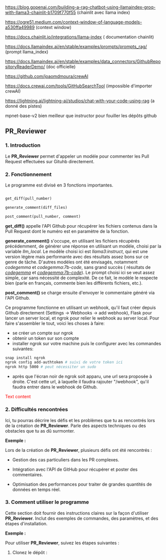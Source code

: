 
https://blog.gopenai.com/building-a-rag-chatbot-using-llamaindex-groq-with-llama3-chainlit-b1709f770f55 (chainlit avec llama index)

https://ogre51.medium.com/context-window-of-language-models-a530ffa49989 (context window)

https://docs.chainlit.io/integrations/llama-index ( documentation chainlit)

https://docs.llamaindex.ai/en/stable/examples/prompts/prompts_rag/ (prompt llama_index)

  

https://docs.llamaindex.ai/en/stable/examples/data_connectors/GithubRepositoryReaderDemo/ (doc officielle)

https://github.com/joaomdmoura/crewAI

https://docs.crewai.com/tools/GitHubSearchTool (impossible d'importer crewAI)

https://lightning.ai/lightning-ai/studios/chat-with-your-code-using-rag (a donné des pistes)

  

mpnet-base-v2 bien meilleur que instructor pour fouiller les dépôts github

  
  
  
  

## PR_Reviewer

  

### 1. Introduction

Le **PR_Reviewer** permet d'appeler un modèle pour commenter les Pull Request effectuées sur Gituhb directement.

  

### 2. Fonctionnement

Le programme est divisé en 3 fonctions importantes.

  

```py

get_diff(pull_number)

generate_comment(diff_files)

post_comment(pull_number, comment)

```

**get_diff()** appelle l'API Github pour récupérer les fichiers contenus dans la Pull Request dont le numéro est en paramètre de la fonction.

**generate_comment()** s'occupe, en utilisant les fichiers récupérés précédemment, de générer une réponse en utilisant un modèle, choisi par la variable *llm_local*. Le modèle choisi ici est *llama3:instruct*, qui est une version légère mais performante avec des résultats assez bons sur ce genre de tâche. D'autres modèles ont été envisagés, notamment *codegemma* et *codegemma:7b-code*, sans grand succès ( résultats de [*codegemma*](https://github.com/eisenhowair/ProjetLLM/pull/33) et [*codegemma:7b-code*](https://github.com/eisenhowair/ProjetLLM/pull/34)). Le prompt choisi ici se veut assez simple, car sans nécessité de complexité. De ce fait, le modèle le respecte bien (parle en français, commente bien les différents fichiers, etc.).

**post_comment()** se charge ensuite d'envoyer le commentaire généré via l'API Github.

Ce programme fonctionne en utilisant un webhook, qu'il faut créer depuis Github directement (Settings -> Webhooks -> add webhook), Flask pour lancer un server local, et ngrok pour relier le webhook au server local.
Pour faire s'assembler le tout, voici les choses à faire:
- se créer un compte sur ngrok
- obtenir un token sur son compte
- installer ngrok sur votre machine puis le configurer avec les commandes suivantes: 
```bash
snap install ngrok
ngrok config add-authtoken # suivi de votre token ici
ngrok http 5000 # peut nécessiter un sudo
```
- après que l'écran noir de ngrok soit apparu, une url sera proposée à droite. C'est cette url, à laquelle il faudra rajouter "/webhook", qu'il faudra entrer dans le webhook de Github.


<span style="color:red">
Text content
</span>

  

### 2. Difficultés rencontrées

Ici, tu pourras décrire les défis et les problèmes que tu as rencontrés lors de la création de **PR_Reviewer**. Parle des aspects techniques ou des obstacles que tu as dû surmonter.

  

**Exemple :**

Lors de la création de **PR_Reviewer**, plusieurs défis ont été rencontrés :

- Gestion des cas particuliers dans les PR complexes.

- Intégration avec l'API de GitHub pour récupérer et poster des commentaires.

- Optimisation des performances pour traiter de grandes quantités de données en temps réel.

  

### 3. Comment utiliser le programme

Cette section doit fournir des instructions claires sur la façon d'utiliser **PR_Reviewer**. Inclut des exemples de commandes, des paramètres, et des étapes d'installation.

  

**Exemple :**

Pour utiliser **PR_Reviewer**, suivez les étapes suivantes :

  

1. Clonez le dépôt :

```sh
